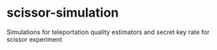 # scissor-simulation
Simulations for teleportation quality estimators and secret key rate for scissor experiment
